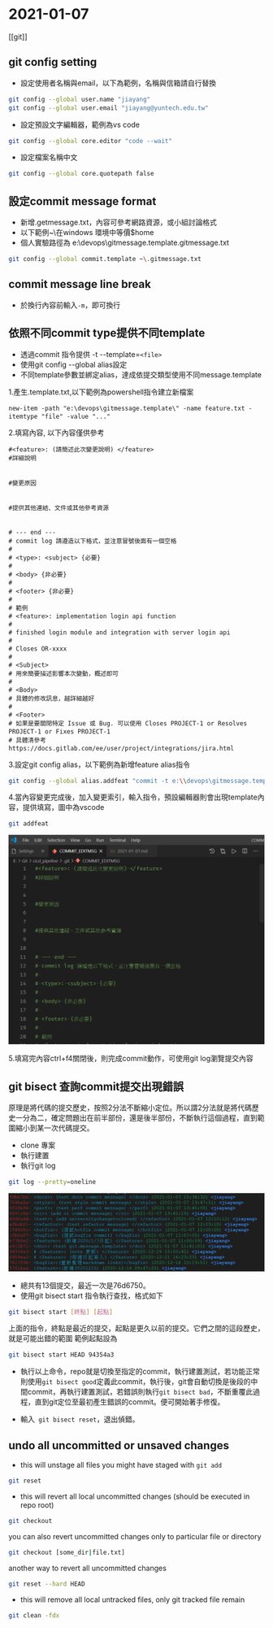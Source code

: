 # 2021-01-07

[[git]]
## git config setting
- 設定使用者名稱與email，以下為範例，名稱與信箱請自行替換
````bash
git config --global user.name "jiayang"
git config --global user.email "jiayang@yuntech.edu.tw"
````
- 設定預設文字編輯器，範例為vs code
````bash
git config --global core.editor "code --wait"
````
- 設定檔案名稱中文
````bash
git config --global core.quotepath false
````
## 設定commit message format

- 新增.getmessage.txt，內容可參考網路資源，或小組討論格式
- 以下範例~\在windows 環境中等價$home
- 個人實驗路徑為 e:\devops\gitmessage.template\.gitmessage.txt
````bash
git config --global commit.template ~\.gitmessage.txt
````

## commit message line break
- 於換行內容前輸入`-m`，即可換行

## 依照不同commit type提供不同template 
- 透過commit 指令提供 -t --template=`<file>`
- 使用git config --global alias設定
- 不同template參數並綁定alias，達成依提交類型使用不同message.template

1.產生.template.txt,以下範例為powershell指令建立新檔案
````shell
new-item -path "e:\devops\gitmessage.template\" -name feature.txt -itemtype "file" -value "..."
````
2.填寫內容, 以下內容僅供參考
````text
#<feature>: (請簡述此次變更說明) </feature>
#詳細說明


#變更原因


#提供其他連結、文件或其他參考資源


# --- end ---
# commit log 請遵造以下格式，並注意冒號後面有一個空格
# 
# <type>: <subject> {必要}
# 
# <body> {非必要}
# 
# <footer> {非必要}
# 
# 範例
# <feature>: implementation login api function
#
# finished login module and integration with server login api
#
# Closes OR-xxxx 
# 
# <Subject>
# 用來簡要描述影響本次變動，概述即可
# 
# <Body>
# 具體的修改訊息，越詳細越好
# 
# <Footer>
# 如果是要關閉特定 Issue 或 Bug. 可以使用 Closes PROJECT-1 or Resolves PROJECT-1 or Fixes PROJECT-1 
# 具體清參考 https://docs.gitlab.com/ee/user/project/integrations/jira.html
````

3.設定git config alias，以下範例為新增feature alias指令
````bash
git config --global alias.addfeat "commit -t e:\\devops\gitmessage.template\feature.txt"
````

4.當內容變更完成後，加入變更索引，輸入指令，預設編輯器則會出現template內容，提供填寫，圖中為vscode
````bash
git addfeat
````
![commitmessage](/assets/images/git/gitmessage/gitmessagetemplate.png)

5.填寫完內容ctrl+f4關閉後，則完成commit動作，可使用git log瀏覽提交內容

## git bisect 查詢commit提交出現錯誤

原理是將代碼的提交歷史，按照2分法不斷縮小定位。所以謂2分法就是將代碼歷史一分為二，確定問題出在前半部份，還是後半部份，不斷執行這個過程，直到範圍縮小到某一次代碼提交。
- clone 專案
- 執行建置
- 執行git log
````bash
git log --pretty=oneline
````
![log](/assets/images/git/gitbisect/gitlog.png)

- 總共有13個提交，最近一次是76d6750。
- 使用git bisect start 指令執行查找，格式如下
````bash
git bisect start [終點] [起點]
````
上面的指令，終點是最近的提交，起點是更久以前的提交。它們之間的這段歷史，就是可能出錯的範圍
範例起點設為
````bash
git bisect start HEAD 94354a3
````
- 執行以上命令，repo就是切換至指定的commit，執行建置測試，若功能正常則使用`git bisect good`定義此commit，執行後，git會自動切換是後段的中間commit，再執行建置測試，若錯誤則執行`git bisect bad`，不斷重覆此過程，直到git定位至最初產生錯誤的commit。便可開始著手修復。

- 輸入` git bisect reset`，退出偵錯。

## undo all uncommitted or unsaved changes
- this will unstage all files you might have staged with `git add`
````bash
git reset
````

- this will revert all local uncommitted changes (should be executed in repo root)
````bash
git checkout
````
you can also revert uncommitted changes only to particular file or directory
````bash
git checkout [some_dir|file.txt]
````
another way to revert all uncommitted changes
````bash
git reset --hard HEAD
````

- this will remove all local untracked files, only git tracked file remain
````bash
git clean -fdx
````